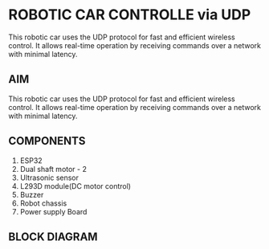 # **ROBOTIC CAR CONTROLLE via UDP**
This robotic car uses the UDP protocol for fast and efficient wireless control. It allows real-time operation by receiving commands over a network with minimal latency.
## AIM
This robotic car uses the UDP protocol for fast and efficient wireless control. It allows real-time operation by receiving commands over a network with minimal latency.
## COMPONENTS
1. ESP32
2. Dual shaft motor - 2
3. Ultrasonic sensor
4. L293D module(DC motor control)
5. Buzzer
6. Robot chassis
7. Power supply Board
## BLOCK DIAGRAM

